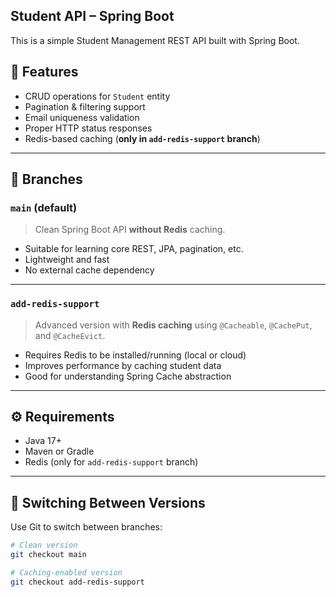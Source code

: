 
## Student API – Spring Boot

This is a simple Student Management REST API built with Spring Boot.

## 🧠 Features

- CRUD operations for `Student` entity
- Pagination & filtering support
- Email uniqueness validation
- Proper HTTP status responses
- Redis-based caching (**only in `add-redis-support` branch**)

---

## 📂 Branches

### `main` (default)

> Clean Spring Boot API **without Redis** caching.

- Suitable for learning core REST, JPA, pagination, etc.
- Lightweight and fast
- No external cache dependency

---

### `add-redis-support`

> Advanced version with **Redis caching** using `@Cacheable`, `@CachePut`, and `@CacheEvict`.

- Requires Redis to be installed/running (local or cloud)
- Improves performance by caching student data
- Good for understanding Spring Cache abstraction

---

## ⚙️ Requirements

- Java 17+
- Maven or Gradle
- Redis (only for `add-redis-support` branch)

---

## 🔄 Switching Between Versions

Use Git to switch between branches:

```bash
# Clean version
git checkout main

# Caching-enabled version
git checkout add-redis-support

